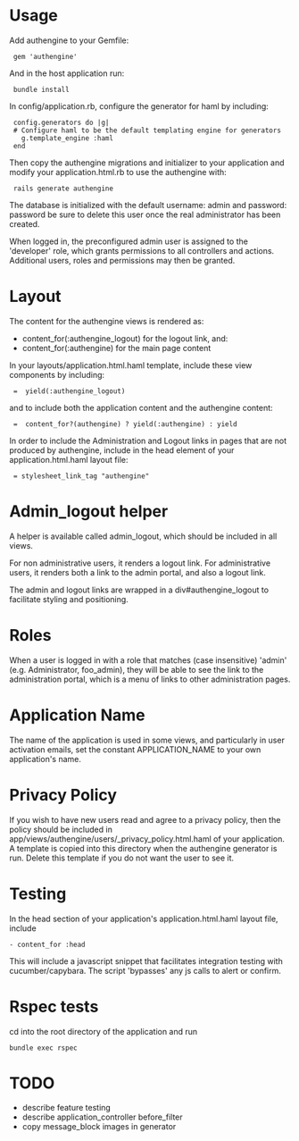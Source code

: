 # Usage

Add authengine to your Gemfile:

     gem 'authengine'

And in the host application run:

     bundle install

In config/application.rb, configure the generator for haml by including:

     config.generators do |g|
     # Configure haml to be the default templating engine for generators
       g.template_engine :haml
     end

Then copy the authengine migrations and initializer to your application and modify your application.html.rb to use the authengine with:

     rails generate authengine

The database is initialized with the default username: admin and password: password be sure to delete this user once the real administrator has been created.

When logged in, the preconfigured admin user is assigned to the 'developer' role, which grants permissions to all controllers and actions. Additional users, roles and permissions may then be granted.

# Layout

The content for the authengine views is rendered as:
*  content_for(:authengine_logout) for the logout link, and:
*  content_for(:authengine) for the main page content

In your layouts/application.html.haml template, include these view components by including:

     =  yield(:authengine_logout)

and to include both the application content and the authengine content:

     =  content_for?(authengine) ? yield(:authengine) : yield

In order to include the Administration and Logout links in pages that are not produced by authengine, include in the head element of your application.html.haml layout file:

     = stylesheet_link_tag "authengine"

# Admin_logout helper

A helper is available called admin_logout, which should be included in all views.

For non administrative users, it renders a logout link. For administrative users, it renders both a link to the admin portal, and also a logout link.

The admin and logout links are wrapped in a div#authengine_logout to facilitate styling and positioning.

# Roles

When a user is logged in with a role that matches (case insensitive) 'admin' (e.g. Administrator, foo_admin), they will be able to see the link to the administration portal, which is a menu of links to other administration pages.

# Application Name

The name of the application is used in some views, and particularly in user activation emails, set the constant APPLICATION_NAME to your own application's name.

# Privacy Policy

If you wish to have new users read and agree to a privacy policy, then the policy should be included in app/views/authengine/users/_privacy_policy.html.haml of your application. A template is copied into this directory when the authengine generator is run. Delete this template if you do not want the user to see it.

# Testing

In the head section of your application's application.html.haml layout file, include

    - content_for :head

This will include a javascript snippet that facilitates integration testing with cucumber/capybara. The script 'bypasses' any js calls to alert or confirm.

# Rspec tests

cd into the root directory of the application and run

    bundle exec rspec

# TODO

* describe feature testing
* describe application_controller before_filter
* copy message_block images in generator

